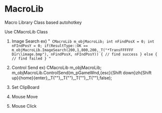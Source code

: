 # MacroLib
Macro Library Class based autohotkey

Use CMacroLib Class 

1. Image Search
  ex)
"`
    CMacroLib m_objMacroLib;
    int nFindPosX = 0;
    int nFIndPosY = 0;
    if(ResultType::OK == m_objMacroLib.ImageSearch(200,1,800,200,_T("*TransFFFFFF Dir\\image.bmp"), nFindPosX, nFIndPosY))
    {
       // find success
    }
    else
    {
      // find failed
    }
"`
2. Control Send
  ex)
    CMacroLib m_objMacroLib;
    m_objMacroLib.ControlSend(m_pGameWnd,{esc}{Shift down}zh{Shift up}{home}{enter},_T(""),_T(""),_T(""),_T(""),false);

3. Set ClipBoard
4. Mouse Move
5. Mouse Click
